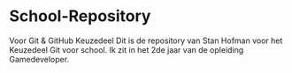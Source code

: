 # School-Repository
Voor Git &amp; GitHub Keuzedeel
Dit is de repository van Stan Hofman voor het Keuzedeel Git voor school. Ik zit in het 2de jaar van de opleiding Gamedeveloper.
